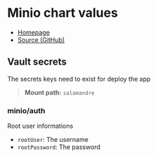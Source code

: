 # Minio chart values

- [Homepage](https://min.io/)
- [Source (GitHub)](https://github.com/minio/minio/tree/master/helm/minio)

## Vault secrets

The secrets keys need to exist for deploy the app

> **Mount path:** `salamandre`

### minio/auth

Root user informations

- `rootUser`: The username
- `rootPassword`: The password
